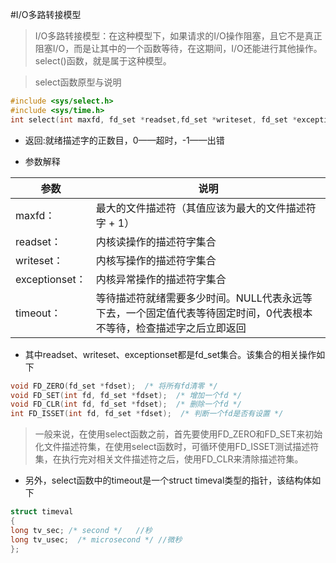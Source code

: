 #I/O多路转接模型
 
> I/O多路转接模型：在这种模型下，如果请求的I/O操作阻塞，且它不是真正阻塞I/O，而是让其中的一个函数等待，在这期间，I/O还能进行其他操作。select()函数，就是属于这种模型。
 
> select函数原型与说明
 
```c
#include <sys/select.h>
#include <sys/time.h>
int select(int maxfd, fd_set *readset,fd_set *writeset, fd_set *exceptionset, const struct timeval * timeout);
```

+ 返回:就绪描述字的正数目，0——超时，-1——出错
 
+ 参数解释
 
|参数|说明|
|------|-----------------|
|maxfd：| 最大的文件描述符（其值应该为最大的文件描述符字 + 1）|
|readset： |内核读操作的描述符字集合|
|writeset：|内核写操作的描述符字集合|
|exceptionset：|内核异常操作的描述符字集合|
|timeout：|等待描述符就绪需要多少时间。NULL代表永远等下去，一个固定值代表等待固定时间，0代表根本不等待，检查描述字之后立即返回|
 
 
+ 其中readset、writeset、exceptionset都是fd_set集合。该集合的相关操作如下
 
```c
void FD_ZERO(fd_set *fdset);  /* 将所有fd清零 */
void FD_SET(int fd, fd_set *fdset);  /* 增加一个fd */
void FD_CLR(int fd, fd_set *fdset);  /* 删除一个fd */
int FD_ISSET(int fd, fd_set *fdset);  /* 判断一个fd是否有设置 */
```
 
> 一般来说，在使用select函数之前，首先要使用FD_ZERO和FD_SET来初始化文件描述符集，在使用select函数时，可循环使用FD_ISSET测试描述符集，在执行完对相关文件描述符之后，使用FD_CLR来清除描述符集。
 
+ 另外，select函数中的timeout是一个struct timeval类型的指针，该结构体如下
 
```c
struct timeval
{
long tv_sec; /* second */   //秒
long tv_usec;  /* microsecond */ //微秒
};
```
 